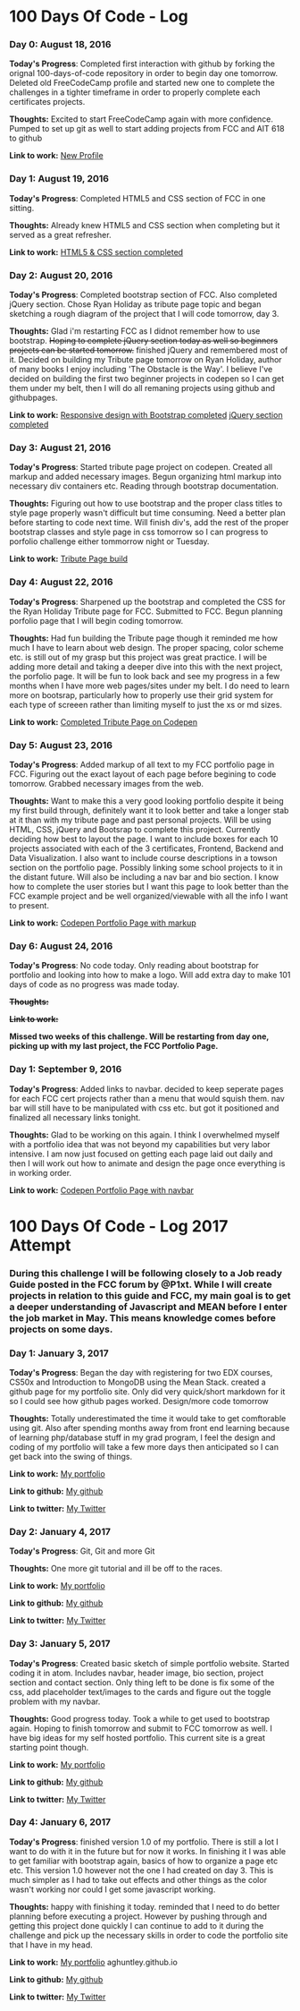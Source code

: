 # 100 Days Of Code - Log

### Day 0: August 18, 2016 


**Today's Progress**: Completed first interaction with github by forking the orignal 100-days-of-code repository in order to begin day one tomorrow. Deleted old FreeCodeCamp profile and started new one to complete the challenges in a tighter timeframe in order to properly complete each certificates projects.

**Thoughts:** Excited to start FreeCodeCamp again with more confidence. Pumped to set up git as well to start adding projects from FCC and AIT 618 to github

**Link to work:** [New Profile](https://www.freecodecamp.com/aghuntley)

### Day 1: August 19, 2016 


**Today's Progress**: Completed HTML5 and CSS section of FCC in one sitting.

**Thoughts:** Already knew HTML5 and CSS section when completing but it served as a great refresher.

**Link to work:** [HTML5 & CSS section completed](https://www.freecodecamp.com/challenges/use-rgb-to-mix-colors)

### Day 2: August 20, 2016 


**Today's Progress**: Completed bootstrap section of FCC. Also completed jQuery section. Chose Ryan Holiday as tribute page topic and began sketching a rough diagram of the project that I will code tomorrow, day 3.

**Thoughts:** Glad i'm restarting FCC as I didnot remember how to use bootstrap. ~~Hoping to complete jQuery section today as well so beginners projects can be started tomorrow.~~ finished jQuery and remembered most of it. Decided on building my Tribute page tomorrow on Ryan Holiday, author of many books I enjoy including 'The Obstacle is the Way'. I believe I've decided on building the first two beginner projects in codepen so I can get them under my belt, then I will do all remaning projects using github and githubpages.

**Link to work:** [Responsive design with Bootstrap completed](https://www.freecodecamp.com/challenges/use-comments-to-clarify-code) [jQuery section completed](https://www.freecodecamp.com/challenges/use-jquery-to-modify-the-entire-page)

### Day 3: August 21, 2016 


**Today's Progress**: Started tribute page project on codepen. Created all markup and added necessary images. Begun organizing html markup into necessary div containers etc. Reading through bootstrap documentation.

**Thoughts:** Figuring out how to use bootstrap and the proper class titles to style page properly wasn't difficult but time consuming. Need a better plan before starting to code next time. Will finish div's, add the rest of the proper bootstrap classes and style page in css tomorrow so I can progress to porfolio challenge either tommorrow night or Tuesday.

**Link to work:** [Tribute Page build](http://codepen.io/aghuntley/pen/AXkBdk)

### Day 4: August 22, 2016 


**Today's Progress**: Sharpened up the bootstrap and completed the CSS for the Ryan Holiday Tribute page for FCC. Submitted to FCC. Begun planning porfolio page that I will begin coding tomorrow.

**Thoughts:** Had fun building the Tribute page though it reminded me how much I have to learn about web design. The proper spacing, color scheme etc. is still out of my grasp but this project was great practice. I will be adding more detail and taking a deeper dive into this with the next project, the porfolio page. It will be fun to look back and see my progress in a few months when I have more web pages/sites under my belt. I do need to learn more on bootsrap, particularly how to properly use their grid system for each type of screeen rather than limiting myself to just the xs or md sizes.

**Link to work:** [Completed Tribute Page on Codepen](http://codepen.io/aghuntley/pen/AXkBdk)

### Day 5: August 23, 2016 


**Today's Progress**: Added markup of all text to my FCC portfolio page in FCC. Figuring out the exact layout of each page before begining to code tomorrow. Grabbed necessary images from the web.

**Thoughts:** Want to make this a very good looking portfolio despite it being my first build through, definitely want it to look better and take a longer stab at it than with my tribute page and past personal projects. Will be using HTML, CSS, jQuery and Bootsrap to complete this project. Currently deciding how best to layout the page. I want to include boxes for each 10 projects associated with each of the 3 certificates, Frontend, Backend and Data Visualization. I also want to include course descriptions in a towson section on the portfolio page. Possibly linking some school projects to it in the distant future. Will also be including a nav bar and bio section. I know how to complete the user stories but I want this page to look better than the FCC example project and be well organized/viewable with all the info I want to present.

**Link to work:** [Codepen Portfolio Page with markup](http://codepen.io/aghuntley/pen/VjOgjG)

### Day 6: August 24, 2016 


**Today's Progress**: No code today. Only reading about bootstrap for portfolio and looking into how to make a logo. Will add extra day to make 101 days of code as no progress was made today.

~~**Thoughts:**~~

~~**Link to work:** []()~~

**Missed two weeks of this challenge. Will be restarting from day one, picking up with my last project, the FCC Portfolio Page.**

### Day 1: September 9, 2016 


**Today's Progress**: Added links to navbar. decided to keep seperate pages for each FCC cert projects rather than a menu that would squish them. nav bar will still have to be manipulated with css etc. but got it positioned and finalized all necessary links tonight.

**Thoughts:** Glad to be working on this again. I think I overwhelmed myself with a portfolio idea that was not beyond my capabilities but very labor intensive. I am now just focused on getting each page laid out daily and then I will work out how to animate and design the page once everything is in working order.

**Link to work:** [Codepen Portfolio Page with navbar](http://codepen.io/aghuntley/pen/VjOgjG)

# 100 Days Of Code - Log 2017 Attempt

### During this challenge I will be following closely to a Job ready Guide posted in the FCC forum by @P1xt. While I will create projects in relation to this guide and FCC, my main goal is to get a deeper understanding of Javascript and MEAN before I enter the job market in May. This means knowledge comes before projects on some days.


### Day 1: January 3, 2017



**Today's Progress**: Began the day with registering for two EDX courses, CS50x and Introduction to MongoDB using the Mean Stack. created a github page for my portfolio site. Only did very quick/short markdown for it so I could see how github pages worked. Design/more code tomorrow

**Thoughts:** Totally underestimated the time it would take to get comftorable using git. Also after spending months away from front end learning because of learning php/database stuff in my grad program, I feel the design and coding of my portfolio will take a few more days then anticipated so I can get back into the swing of things.

**Link to work:** [My portfolio](aghuntley.github.io)

**Link to github:** [My github](github.com/aghuntley)

**Link to twitter:** [My Twitter](https://twitter.com/AinsleyHuntley)




### Day 2: January 4, 2017



**Today's Progress**: Git, Git and more Git

**Thoughts:** One more git tutorial and ill be off to the races.

**Link to work:** [My portfolio](aghuntley.github.io)

**Link to github:** [My github](github.com/aghuntley)

**Link to twitter:** [My Twitter](https://twitter.com/AinsleyHuntley)


### Day 3: January 5, 2017



**Today's Progress**: Created basic sketch of simple portfolio website. Started coding it in atom. Includes navbar, header image, bio section, project section and contact section. Only thing left to be done is fix some of the css, add placeholder text/images to the cards and figure out the toggle problem with my navbar.

**Thoughts:** Good progress today. Took a while to get used to bootstrap again. Hoping to finish tomorrow and submit to FCC tomorrow as well. I have big ideas for my self hosted portfolio. This current site is a great starting point though.

**Link to work:** [My portfolio](aghuntley.github.io)

**Link to github:** [My github](github.com/aghuntley)

**Link to twitter:** [My Twitter](https://twitter.com/AinsleyHuntley)

### Day 4: January 6, 2017



**Today's Progress**: finished version 1.0 of my portfolio. There is still a lot I want to do with it in the future but for now it works. In finishing it I was able to get familiar with bootstrap again, basics of how to organize a page etc etc. This version 1.0 however not the one I had created on day 3. This is much simpler as I had to take out effects and other things as the color wasn't working nor could I get some javascript working.

**Thoughts:** happy with finishing it today. reminded that I need to do better planning before executing a project. However by pushing through and getting this project done quickly I can continue to add to it during the challenge and pick up the necessary skills in order to code the portfolio site that I have in my head. 

**Link to work:** [My portfolio](aghuntley.github.io) aghuntley.github.io

**Link to github:** [My github](github.com/aghuntley)

**Link to twitter:** [My Twitter](https://twitter.com/AinsleyHuntley)


